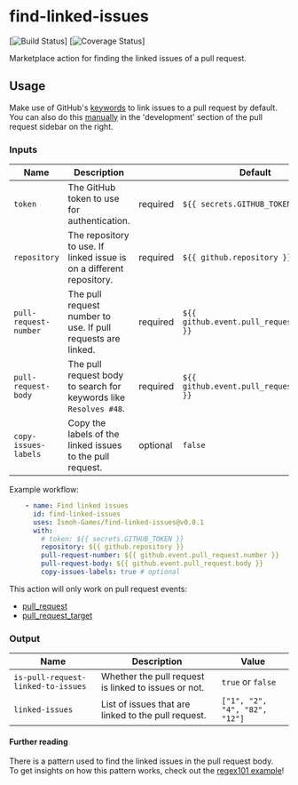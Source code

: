 # find-linked-issues

[![Build Status]()]
[![Coverage Status]()]

Marketplace action for finding the linked issues of a pull request. 

## Usage

Make use of GitHub's [keywords](https://docs.github.com/en/issues/tracking-your-work-with-issues/linking-a-pull-request-to-an-issue#linking-a-pull-request-to-an-issue-using-a-keyword) to link issues to a pull request by default.\
You can also do this [manually](https://docs.github.com/en/issues/tracking-your-work-with-issues/linking-a-pull-request-to-an-issue#manually-linking-a-pull-request-or-branch-to-an-issue-using-the-issue-sidebar) in the 'development' section of the pull request sidebar on the right.


### Inputs
| Name                  | Description                                                          |          | Default                                   |
|-----------------------|----------------------------------------------------------------------|----------|-------------------------------------------|
| `token`               | The GitHub token to use for authentication.                          | required | `${{ secrets.GITHUB_TOKEN }}`             |
| `repository`          | The repository to use. If linked issue is on a different repository. | required | `${{ github.repository }}`                |
| `pull-request-number` | The pull request number to use. If pull requests are linked.         | required | `${{ github.event.pull_request.number }}` |
| `pull-request-body`   | The pull request body to search for keywords like `Resolves #48`.    | required | `${{ github.event.pull_request.body }}`   |
| `copy-issues-labels`  | Copy the labels of the linked issues to the pull request.            | optional | `false`                                   |

Example workflow:

```yaml
    - name: Find linked issues
      id: find-linked-issues
      uses: Ismoh-Games/find-linked-issues@v0.0.1
      with:
        # token: ${{ secrets.GITHUB_TOKEN }}
        repository: ${{ github.repository }}
        pull-request-number: ${{ github.event.pull_request.number }}
        pull-request-body: ${{ github.event.pull_request.body }}
        copy-issues-labels: true # optional
```

This action will only work on pull request events:
- [pull_request](https://docs.github.com/en/actions/using-workflows/events-that-trigger-workflows#pull_request)
- [pull_request_target](https://docs.github.com/en/actions/using-workflows/events-that-trigger-workflows#pull_request_target)

### Output
| Name                               | Description                                          | Value                         |
|------------------------------------|------------------------------------------------------|-------------------------------|
| `is-pull-request-linked-to-issues` | Whether the pull request is linked to issues or not. | `true` or `false`             |
| `linked-issues`                    | List of issues that are linked to the pull request.  | `["1", "2", "4", "82", "12"]` |

#### Further reading
There is a pattern used to find the linked issues in the pull request body.\
To get insights on how this pattern works, check out the [regex101 example](https://regex101.com/r/f60fNx/3)!